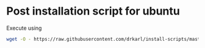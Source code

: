 # Post installation script for ubuntu

Execute using
```bash
wget -O - https://raw.githubusercontent.com/drkarl/install-scripts/master/post_install_script_essentials.sh | bash
```
